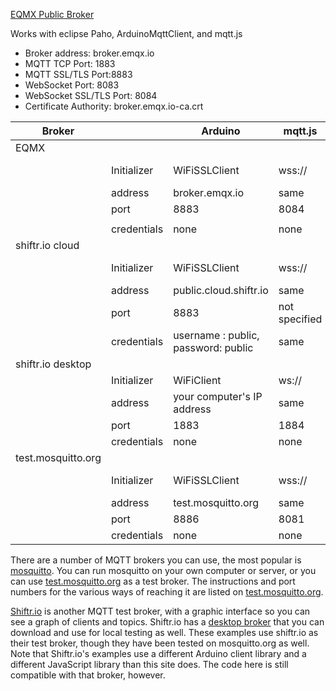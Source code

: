 [EQMX Public Broker](https://www.emqx.com/en/mqtt/public-mqtt5-broker)

Works with eclipse Paho, ArduinoMqttClient, and mqtt.js

* Broker address: broker.emqx.io
* MQTT TCP Port: 1883
* MQTT SSL/TLS Port:8883
* WebSocket Port: 8083
* WebSocket SSL/TLS Port: 8084
* Certificate Authority: broker.emqx.io-ca.crt


| Broker| | Arduino | mqtt.js |  eclipse.PAHO.js |
| --- |--- | --- | --- | --- |
| EQMX |   |   |   |
|  | Initializer |WiFiSSLClient | wss:// | useSSL: true in client.connect() | 
 | | address| broker.emqx.io | same | same |
| | port | 8883 | 8084| 8084|
|     |   |   |   |
| | credentials | none | none | none |
| shiftr.io cloud |   |   |   |
|  | Initializer |WiFiSSLClient | wss:// | useSSL: true in client.connect() | 
 | | address| public.cloud.shiftr.io | same | same |
| | port | 8883 | not specified| 443|
| | credentials | username : public, password: public | same| same|
| shiftr.io desktop |   |   |   |
|  | Initializer |WiFiClient | ws:// | none | 
 | | address| your computer's IP address | same| same|
| | port | 1883 | 1884 | 1884|
| | credentials | none | none| none|
| test.mosquitto.org |   |   |   |
|  | Initializer |WiFiSSLClient | wss:// | useSSL: true in client.connect() | 
 | | address| test.mosquitto.org | same | same |
| | port | 8886 | 8081| 8081|
| | credentials | none | none | none |



There are a number of MQTT brokers you can use, the most popular is [mosquitto](http://mosquitto.org/). You can run mosquitto on your own computer or server, or you can use [test.mosquitto.org](https://test.mosquitto.org/) as a test broker. The instructions and port numbers for the various ways of reaching it are listed on [test.mosquitto.org](https://test.mosquitto.org). 

[Shiftr.io](https://next.shiftr.io/try) is another MQTT test broker, with a graphic interface so you can see a graph of clients and topics. Shiftr.io has a [desktop broker](https://next.shiftr.io/desktop) that you can download and use for local testing as well. These examples use shiftr.io as their test broker, though they have been tested on mosquitto.org as well. Note that Shiftr.io's examples use a different Arduino client library and a different JavaScript library than this site does. The code here is still compatible with that broker, however. 


